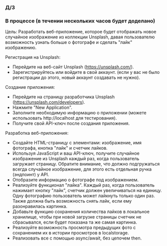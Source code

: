 ### Д/З

### В процессе (в течении нескольких часов будет доделано)

Цель: Разработать веб-приложение, которое будет отображать новое случайное изображение из коллекции Unsplash, давая
пользователю возможность узнать больше о фотографе и сделать "лайк" изображению.

Регистрация на Unsplash:

- Перейдите на веб-сайт Unsplash (https://unsplash.com/).
- Зарегистрируйтесь или войдите в свой аккаунт. (если у вас не было регистрации до этого, новый аккаунт создавать не
  нужно).

Создание приложения:

- Перейдите на страницу разработчика Unsplash (https://unsplash.com/developers).
- Нажмите "New Application".
- Заполните необходимую информацию о приложении (можете использовать http://localhost для тестирования).
- Получите свой API-ключ после создания приложения.

Разработка веб-приложения:

- Создайте HTML-страницу с элементами: изображение, имя фотографа, кнопка "лайк" и счетчик лайков.
- Используя JavaScript и ваш API-ключ, получите случайное изображение из Unsplash каждый раз, когда пользователь
  загружает страницу. Обратите внимание, что должно подгружаться всегда случайное изображение, для этого есть отдельная
  ручка (эндпоинт) у API.
- Отобразите информацию о фотографе под изображением.
- Реализуйте функционал "лайка". Каждый раз, когда пользователь нажимает кнопку "лайк", счетчик должен увеличиваться на
  единицу. Одну фотографию пользователь может лайкнуть только один раз. Также должна быть возможность снять лайк, если
  ему разонравилась картинка.
- Добавьте функцию сохранения количества лайков в локальное хранилище, чтобы при новой загрузке страницы счетчик не
  сбрасывался, если будет показана та же самая картинка.
- Реализуйте возможность просмотра предыдущих фото с сохранением их в истории просмотров в localstorage.
- Реализовать все с помощью async/await, без цепочем then.